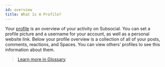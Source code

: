 ```yaml
---
id: overview
title: What Is A Profile?
---
```

Your [profile](https://docs.subsocial.network/js-docs/js-sdk/interfaces/interfaces.profile.html) is an overview of your activity on Subsocial.
You can set a profile picture and a username for your account, as well as a personal website link. 
Below your profile overview is a collection of all of your posts, comments, reactions, and Spaces. You can view others’ profiles to see this information about them.

> [Learn more in Glossary](/docs/glossary/overview)
